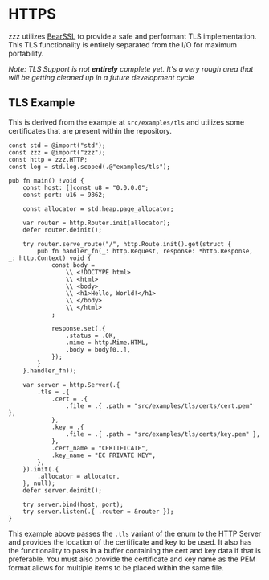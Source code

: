 # HTTPS
zzz utilizes [BearSSL](https://bearssl.org/) to provide a safe and performant TLS implementation. This TLS functionality is entirely separated from the I/O for maximum portability.

*Note: TLS Support is not **entirely** complete yet. It's a very rough area that will be getting cleaned up in a future development cycle*

## TLS Example
This is derived from the example at `src/examples/tls` and utilizes some certificates that are present within the repository.
```zig
const std = @import("std");
const zzz = @import("zzz");
const http = zzz.HTTP;
const log = std.log.scoped(.@"examples/tls");

pub fn main() !void {
    const host: []const u8 = "0.0.0.0";
    const port: u16 = 9862;

    const allocator = std.heap.page_allocator;

    var router = http.Router.init(allocator);
    defer router.deinit();
    
    try router.serve_route("/", http.Route.init().get(struct {
        pub fn handler_fn(_: http.Request, response: *http.Response, _: http.Context) void {
            const body =
                \\ <!DOCTYPE html>
                \\ <html>
                \\ <body>
                \\ <h1>Hello, World!</h1>
                \\ </body>
                \\ </html>
            ;

            response.set(.{
                .status = .OK,
                .mime = http.Mime.HTML,
                .body = body[0..],
            });
        }
    }.handler_fn));

    var server = http.Server(.{
        .tls = .{
            .cert = .{
                .file = .{ .path = "src/examples/tls/certs/cert.pem" },
            },
            .key = .{
                .file = .{ .path = "src/examples/tls/certs/key.pem" },
            },
            .cert_name = "CERTIFICATE",
            .key_name = "EC PRIVATE KEY",
        },
    }).init(.{
        .allocator = allocator,
    }, null);
    defer server.deinit();

    try server.bind(host, port);
    try server.listen(.{ .router = &router });
}
```
This example above passes the `.tls` variant of the enum to the HTTP Server and provides the location of the certificate and key to be used. It also has the functionality to pass in a buffer containing the cert and key data if that is preferable. You must also provide the certificate and key name as the PEM format allows for multiple items to be placed within the same file.

